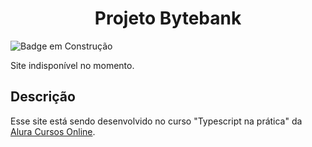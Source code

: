 <h1 align=center>Projeto Bytebank</h1>

![Badge em Construção](https://img.shields.io/badge/status-em_constru%C3%A7%C3%A3o-yellow)

Site indisponível no momento.

<h2> Descrição</h2>
Esse site está sendo desenvolvido no curso "Typescript na prática" da <a href="https://www.alura.com.br/" target="_blank">Alura Cursos Online</a>.
